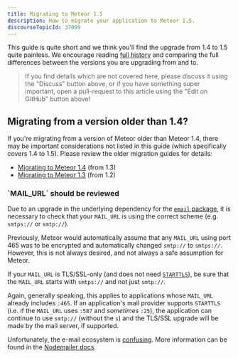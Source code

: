 ```yaml
---
title: Migrating to Meteor 1.5
description: How to migrate your application to Meteor 1.5.
discourseTopicId: 37099
---
```


This guide is quite short and we think you'll find the upgrade from 1.4 to 1.5 quite painless.  We encourage reading [full history](http://docs.meteor.com/changelog.html) and comparing the full differences between the versions you are upgrading from and to.

> If you find details which are not covered here, please discuss it using the "Discuss" button above, or if you have something super important, open a pull-request to this article using the "Edit on GitHub" button above!

<h2 id="older-versions">Migrating from a version older than 1.4?</h2>

If you're migrating from a version of Meteor older than Meteor 1.4, there may be important considerations not listed in this guide (which specifically covers 1.4 to 1.5).  Please review the older migration guides for details:

* [Migrating to Meteor 1.4](1.4-migration.html) (from 1.3)
* [Migrating to Meteor 1.3](1.3-migration.html) (from 1.2)

<h3 id="mail-url">`MAIL_URL` should be reviewed</h3>

Due to an upgrade in the underlying dependency for the [`email` package](http://docs.meteor.com/api/email.html), it is necessary to check that your `MAIL_URL` is using the correct scheme (e.g. `smtps://` or `smtp://`).

Previously, Meteor would automatically assume that any `MAIL_URL` using port 465 was to be encrypted and automatically changed `smtp://` to `smtps://`.  However, this is not always desired, and not always a safe assumption for Meteor.

If your `MAIL_URL` is TLS/SSL-only (and does not need [`STARTTLS`](https://en.wikipedia.org/wiki/Opportunistic_TLS)), be sure that the `MAIL_URL` starts with `smtps://` and not just `smtp://`.

Again, generally speaking, this applies to applications whose `MAIL_URL` already includes `:465`.  If an application's mail provider supports `STARTTLS` (i.e. if the `MAIL_URL`  uses `:587` and _sometimes_ `:25`), the application can continue to use `smtp://` (without the `s`) and the TLS/SSL upgrade will be made by the mail server, if supported.

Unfortunately, the e-mail ecosystem is [confusing](http://busylog.net/smtp-tls-ssl-25-465-587/).  More information can be found in the [Nodemailer docs](https://nodemailer.com/smtp/).
